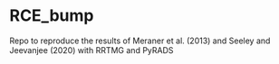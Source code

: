 # RCE_bump
Repo to reproduce the results of Meraner et al. (2013) and Seeley and Jeevanjee (2020) with RRTMG and PyRADS
